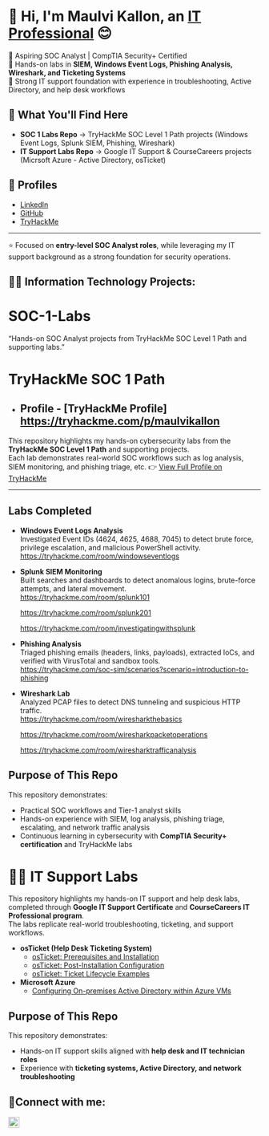 # 👋 Hi, I'm Maulvi Kallon, an <a href="https://linkedin.com/in/Josh">IT Professional</a> 😊 </h1>


🔹 Aspiring SOC Analyst | CompTIA Security+ Certified  
🔹 Hands-on labs in **SIEM, Windows Event Logs, Phishing Analysis, Wireshark, and Ticketing Systems**  
🔹 Strong IT support foundation with experience in troubleshooting, Active Directory, and help desk workflows  

## 🚀 What You'll Find Here
- **SOC 1 Labs Repo** → TryHackMe SOC Level 1 Path projects (Windows Event Logs, Splunk SIEM, Phishing, Wireshark)  
- **IT Support Labs Repo** → Google IT Support & CourseCareers projects (Micrsoft Azure - Active Directory, osTicket)  

## 🔗 Profiles
- [LinkedIn](https://linkedin.com/in/maulvi-kallon-016392281)  
- [GitHub](https://github.com/maulvikallon)  
- [TryHackMe](https://tryhackme.com/p/maulvikallon)  
 

---
⭐ Focused on **entry-level SOC Analyst roles**, while leveraging my IT support background as a strong foundation for security operations.



<h2>👨‍💻 Information Technology Projects:</h2>


# SOC-1-Labs
“Hands-on SOC Analyst projects from TryHackMe SOC Level 1 Path and supporting labs.”

# TryHackMe SOC 1 Path 
- ## Profile  - [TryHackMe Profile] https://tryhackme.com/p/maulvikallon


This repository highlights my hands-on cybersecurity labs from the **TryHackMe SOC Level 1 Path** and supporting projects.  
Each lab demonstrates real-world SOC workflows such as log analysis, SIEM monitoring, and phishing triage, etc. 👉 [View Full Profile on TryHackMe](https://tryhackme.com/p/maulvikallon)

---

## Labs Completed

- **Windows Event Logs Analysis**  
  Investigated Event IDs (4624, 4625, 4688, 7045) to detect brute force, privilege escalation, and malicious PowerShell activity.  
  https://tryhackme.com/room/windowseventlogs 
- **Splunk SIEM Monitoring**  
  Built searches and dashboards to detect anomalous logins, brute-force attempts, and lateral movement.  
  https://tryhackme.com/room/splunk101

   https://tryhackme.com/room/splunk201

   https://tryhackme.com/room/investigatingwithsplunk

- **Phishing Analysis**  
  Triaged phishing emails (headers, links, payloads), extracted IoCs, and verified with VirusTotal and sandbox tools.  
  https://tryhackme.com/soc-sim/scenarios?scenario=introduction-to-phishing

- **Wireshark Lab**  
  Analyzed PCAP files to detect DNS tunneling and suspicious HTTP traffic.  
  https://tryhackme.com/room/wiresharkthebasics

  https://tryhackme.com/room/wiresharkpacketoperations

  https://tryhackme.com/room/wiresharktrafficanalysis


## Purpose of This Repo
This repository demonstrates:
- Practical SOC workflows and Tier-1 analyst skills  
- Hands-on experience with SIEM, log analysis, phishing triage, escalating, and network traffic analysis   
- Continuous learning in cybersecurity with **CompTIA Security+ certification** and TryHackMe labs








# 👨‍💻 IT Support Labs

This repository highlights my hands-on IT support and help desk labs, completed through **Google IT Support Certificate** and **CourseCareers IT Professional program**.  
The labs replicate real-world troubleshooting, ticketing, and support workflows.


- <b>osTicket (Help Desk Ticketing System)</b>
  - [osTicket: Prerequisites and Installation](https://github.com/maulvikallon/osticket-prereqs)
  - [osTicket: Post-Installation Configuration](https://github.com/maulvikallon/post-install-config)
  - [osTicket: Ticket Lifecycle Examples](https://github.com/maulvikallon/ticket-lifecycle)
- <b>Microsoft Azure</b>
  - [Configuring On-premises Active Directory within Azure VMs](https://github.com/maulvikallon/configure-ad)



## Purpose of This Repo
This repository demonstrates:
- Hands-on IT support skills aligned with **help desk and IT technician roles**  
- Experience with **ticketing systems, Active Directory, and network troubleshooting**
  

<h2>🤳Connect with me:</h2>

[<img align="left" alt="Josh | LinkedIn" width="22px" src="https://cdn.jsdelivr.net/npm/simple-icons@v3/icons/linkedin.svg" />][linkedin]



[linkedin]: https://linkedin.com/in/
